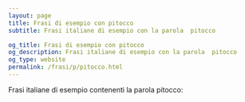 ```yaml
---
layout: page
title: Frasi di esempio con pitocco 
subtitle: Frasi italiane di esempio con la parola  pitocco

og_title: Frasi di esempio con pitocco 
og_description: Frasi italiane di esempio con la parola  pitocco
og_type: website
permalink: /frasi/p/pitocco.html
---
```


Frasi italiane di esempio contenenti la parola pitocco:


